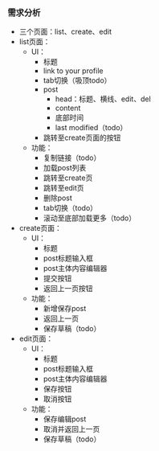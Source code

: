 ### 需求分析

- 三个页面：list、create、edit
- list页面：
    - UI：
        - 标题
        - link to your profile
        - tab切换（吸顶todo）
        - post
            - head：标题、横线、edit、del
            - content
            - 底部时间
            - last modified（todo）
        - 跳转至create页面的按钮
    - 功能：
        - 复制链接（todo）
        - 加载post列表
        - 跳转至create页
        - 跳转至edit页
        - 删除post
        - tab切换（todo）
        - 滚动至底部加载更多（todo）
- create页面：
    - UI：
        - 标题
        - post标题输入框
        - post主体内容编辑器
        - 提交按钮
        - 返回上一页按钮
    - 功能：
        - 新增保存post
        - 返回上一页
        - 保存草稿（todo）
- edit页面：
    - UI：
        - 标题
        - post标题输入框
        - post主体内容编辑器
        - 保存按钮
        - 取消按钮
    - 功能：
        - 保存编辑post
        - 取消并返回上一页
        - 保存草稿（todo）